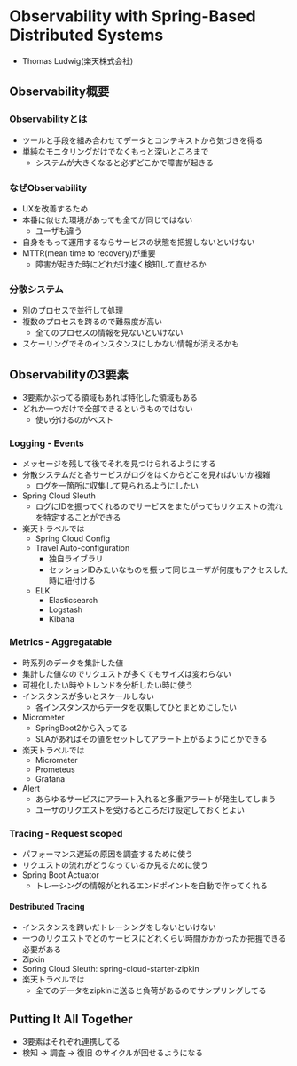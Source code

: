 # Observability with Spring-Based Distributed Systems

- Thomas Ludwig(楽天株式会社)

## Observability概要

### Observabilityとは

- ツールと手段を組み合わせてデータとコンテキストから気づきを得る
- 単純なモニタリングだけでなくもっと深いところまで
    - システムが大きくなると必ずどこかで障害が起きる

### なぜObservability

- UXを改善するため
- 本番に似せた環境があっても全てが同じではない
    - ユーザも違う
- 自身をもって運用するならサービスの状態を把握しないといけない
- MTTR(mean time to recovery)が重要
    - 障害が起きた時にどれだけ速く検知して直せるか

### 分散システム

- 別のプロセスで並行して処理
- 複数のプロセスを跨るので難易度が高い
    - 全てのプロセスの情報を見ないといけない
- スケーリングでそのインスタンスにしかない情報が消えるかも


## Observabilityの3要素

- 3要素かぶってる領域もあれば特化した領域もある
- どれか一つだけで全部できるというものではない
    - 使い分けるのがベスト

### Logging - Events

- メッセージを残して後でそれを見つけられるようにする
- 分散システムだと各サービスがログをはくからどこを見ればいいか複雑
    - ログを一箇所に収集して見られるようにしたい
- Spring Cloud Sleuth
    - ログにIDを振ってくれるのでサービスをまたがってもリクエストの流れを特定することができる
- 楽天トラベルでは
    - Spring Cloud Config
    - Travel Auto-configuration
        - 独自ライブラリ
        - セッションIDみたいなものを振って同じユーザが何度もアクセスした時に紐付ける
    - ELK
        - Elasticsearch
        - Logstash
        - Kibana

### Metrics - Aggregatable

- 時系列のデータを集計した値
- 集計した値なのでリクエストが多くてもサイズは変わらない
- 可視化したい時やトレンドを分析したい時に使う
- インスタンスが多いとスケールしない
    - 各インスタンスからデータを収集してひとまとめにしたい
- Micrometer
    - SpringBoot2から入ってる
    - SLAがあればその値をセットしてアラート上がるようにとかできる
- 楽天トラベルでは
    - Micrometer
    - Prometeus
    - Grafana
- Alert
    - あらゆるサービスにアラート入れると多重アラートが発生してしまう
    - ユーザのリクエストを受けるところだけ設定しておくとよい

### Tracing - Request scoped

- パフォーマンス遅延の原因を調査するために使う
- リクエストの流れがどうなっているか見るために使う
- Spring Boot Actuator
    - トレーシングの情報がとれるエンドポイントを自動で作ってくれる

#### Destributed Tracing

- インスタンスを跨いだトレーシングをしないといけない
- 一つのリクエストでどのサービスにどれくらい時間がかかったか把握できる必要がある
- Zipkin
- Soring Cloud Sleuth: spring-cloud-starter-zipkin
- 楽天トラベルでは
    - 全てのデータをzipkinに送ると負荷があるのでサンプリングしてる

## Putting It All Together

- 3要素はそれぞれ連携してる
- 検知 -> 調査 -> 復旧 のサイクルが回せるようになる